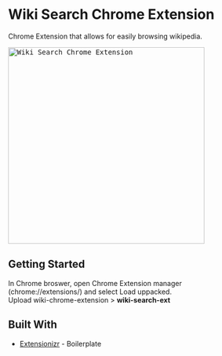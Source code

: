 # Wiki Search Chrome Extension

Chrome Extension that allows for easily browsing wikipedia.

<kbd>
<img src="http://zillberrycom.fatcow.com/wiki-chrome-extension/wiki-chrome-demo.gif" width="400" alt="Wiki Search Chrome Extension">
</kbd>

## Getting Started
In Chrome broswer, open Chrome Extension manager (chrome://extensions/) and select Load uppacked.  
Upload wiki-chrome-extension > **wiki-search-ext**


## Built With

* [Extensionizr](http://extensionizr.com) - Boilerplate 
